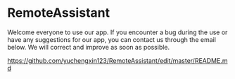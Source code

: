 # RemoteAssistant


Welcome everyone to use our app. If you encounter a bug during the use or have any suggestions for our app, you can contact us through the email below. We will correct and improve as soon as possible.



https://github.com/yuchengxin123/RemoteAssistant/edit/master/README.md

